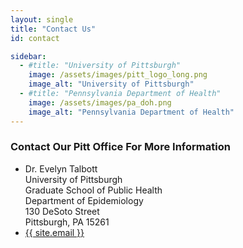 ```yaml
---
layout: single
title: "Contact Us"
id: contact

sidebar:
  - #title: "University of Pittsburgh"
    image: /assets/images/pitt_logo_long.png
    image_alt: "University of Pittsburgh"
  - #title: "Pennsylvania Department of Health"
    image: /assets/images/pa_doh.png
    image_alt: "Pennsylvania Department of Health"
---
```


<h3>Contact Our Pitt Office For More Information</h3>
<ul>
  <li>
    Dr. Evelyn Talbott<br>
    University of Pittsburgh<br>
    Graduate School of Public Health<br>
    Department of Epidemiology<br>
    130 DeSoto Street<br>
    Pittsburgh, PA 15261
  </li>
  <!--<li>412-648-5185</li>-->
  <!-- <li>Email: eot1@pitt.edu (Dr. Evelyn Talbott, DrPH, Primary Investigator)</li> -->
  <li><a class="u-email" href="mailto:{{ site.email }}">{{ site.email }}</a></li>
  <!--<li>Visit <a href="https://www.cdc.gov/als">Centers  for Disease Control and Prevention Website</a> to learn more about ALS</li>-->
</ul>